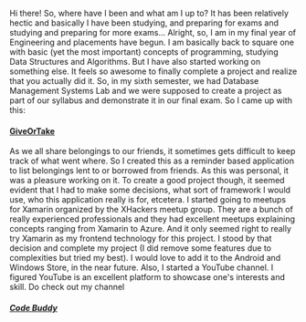 Hi there! So, where have I been and what am I up to? It has been relatively hectic and basically I have been studying, and preparing for exams and studying and preparing for more exams... Alright, so, I am in my final year of Engineering and placements have begun. I am basically back to square one with basic (yet the most important) concepts of programming, studying Data Structures and Algorithms. But I have also started working on something else. It feels so awesome to finally complete a project and realize that you actually did it. So, in my sixth semester, we had Database Management Systems Lab and we were supposed to create a project as part of our syllabus and demonstrate it in our final exam. So I came up with this:

#### [GiveOrTake](https://github.com/saurav-sahu/GiveOrTake)

As we all share belongings to our friends, it sometimes gets difficult to keep track of what went where. So I created this as a reminder based application to list belongings lent to or borrowed from friends. As this was personal, it was a pleasure working on it. To create a good project though, it seemed evident that I had to make some decisions, what sort of framework I would use, who this application really is for, etcetera. I started going to meetups for Xamarin organized by the XHackers meetup group. They are a bunch of really experienced professionals and they had excellent meetups explaining concepts ranging from Xamarin to Azure. And it only seemed right to really try Xamarin as my frontend technology for this project. I stood by that decision and complete my project (I did remove some features due to complexities but tried my best). I would love to add it to the Android and Windows Store, in the near future. Also, I started a YouTube channel. I figured YouTube is an excellent platform to showcase one's interests and skill. Do check out my channel

##### [Code Buddy](https://www.youtube.com/channel/UCPWETNZS6Cu3X2fYnpME32g)